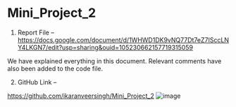 # Mini_Project_2


1.	Report File –
https://docs.google.com/document/d/1WHWD1DK9vNQ77Dt7eZ7ISccLNY4LKGN7/edit?usp=sharing&ouid=105230662157719315059 

We have explained everything in this document. Relevant comments have also been added to the code file.

2.	GitHub Link – 

https://github.com/ikaranveersingh/Mini_Project_2
![image](https://user-images.githubusercontent.com/89224885/202360183-d473aee3-d180-4ed7-9fbd-a42fb1b7101b.png)

